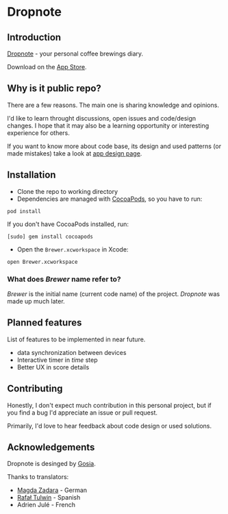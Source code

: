 # Dropnote

## Introduction

[Dropnote](http://dropnote.today) - your personal coffee brewings diary.

Download on the [App Store](https://itunes.apple.com/us/app/dropnote-coffee-brewing-notebook/id1112293581).

## Why is it public repo?

There are a few reasons. The main one is sharing knowledge and opinions.

I'd like to learn throught discussions, open issues and code/design changes.
I hope that it may also be a learning opportunity or interesting experience for others.

If you want to know more about code base, its design and used patterns (or made mistakes) take a look at [app design page](APPDESIGN.md).

## Installation

- Clone the repo to working directory
- Dependencies are managed with [CocoaPods](https://cocoapods.org), so you have to run:
```
pod install
```
If you don't have CocoaPods installed, run:
```
[sudo] gem install cocoapods
```
- Open the `Brewer.xcworkspace` in Xcode:  
```
open Brewer.xcworkspace
```

### What does _Brewer_ name refer to?

_Brewer_ is the initial name (current code name) of the project. _Dropnote_ was made up much later.

## Planned features

List of features to be implemented in near future.

- data synchronization between devices
- Interactive timer in _time_ step
- Better UX in score details

## Contributing

Honestly, I don't expect much contribution in this personal project, but if you find a bug I'd appreciate an issue or pull request.

Primarily, I'd love to hear feedback about code design or used solutions.

## Acknowledgements

Dropnote is desinged by [Gosia](https://www.linkedin.com/in/gosiafiedorow).

Thanks to translators:

- [Magda Zadara](https://www.linkedin.com/in/magdalena-zadara-a8a97153) - German
- [Rafał Tulwin](https://www.linkedin.com/in/rtulwin) - Spanish
- Adrien Julé - French
